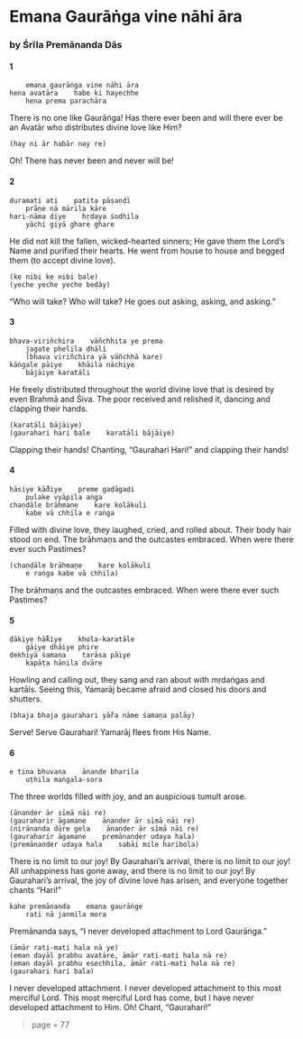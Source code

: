 # Emana Gaurāṅga vine nāhi āra

### by Śrīla Premānanda Dās

#### 1

        emana gaurāṅga vine nāhi āra
    hena avatāra    habe ki hayechhe
        hena prema parachāra

There is no one like Gaurāṅga! Has there ever been and will there ever be an Avatār who distributes divine love like Him?

    (hay ni ār habār nay re)

Oh! There has never been and never will be!

#### 2

    duramati ati    patita pāṣaṇḍī
        prāṇe nā mārila kāre
    hari-nāma diye    hṛdaya śodhila
        yāchi giyā ghare ghare

He did not kill the fallen, wicked-hearted sinners; He gave them the Lord’s Name and purified their hearts. He went from house to house and begged them (to accept divine love).

    (ke nibi ke nibi bale)
    (yeche yeche yeche beḍāy)

“Who will take? Who will take? He goes out asking, asking, and asking.”

#### 3

    bhava-viriñchira    vāñchhita ye prema
        jagate phelila ḍhāli
        (bhava viriñchira yā vāñchhā kare)
    kāṅgale pāiye    khāila nāchiye
        bājāiye karatāli

He freely distributed throughout the world divine love that is desired by even Brahmā and Śiva. The poor received and relished it, dancing and clapping their hands.

    (karatāli bājāiye)
    (gaurahari hari bale    karatāli bājāiye)

Clapping their hands! Chanting, “Gaurahari Hari!” and clapping their hands!

#### 4

    hāsiye kā̐diye    preme gaḍāgaḍi
        pulake vyāpila aṅga
    chaṇḍāle brāhmaṇe    kare kolākuli
        kabe vā chhila e raṅga

Filled with divine love, they laughed, cried, and rolled about. Their body hair stood on end. The brāhmaṇs and the outcastes embraced. When were there ever such Pastimes?

    (chaṇḍāle brāhmaṇe    kare kolākuli
        e raṅga kabe vā chhila)

The brāhmaṇs and the outcastes embraced. When were there ever such Pastimes?

#### 5

    ḍākiye hā̐kiye    khola-karatāle
        gāiye dhāiye phire
    dekhiyā śamana    tarāsa pāiye
        kapāṭa hānila dvāre

Howling and calling out, they sang and ran about with mṛdaṅgas and kartāls. Seeing this, Yamarāj became afraid and closed his doors and shutters.

    (bhaja bhaja gaurahari yā̐ra nāme śamaṇa palāy)

Serve! Serve Gaurahari! Yamarāj flees from His Name.

#### 6

    e tina bhuvana    ānande bharila
        uṭhila maṅgala-sora

The three worlds filled with joy, and an auspicious tumult arose.

    (ānander ār sīmā nāi re)
    (gauraharir āgamane    ānander ār sīmā nāi re)
    (nirānanda dūre gela    ānander ār sīmā nāi re)
    (gauraharir āgamane    premānander udaya hala)
    (premānander udaya hala    sabāi mile haribola)

There is no limit to our joy! By Gaurahari’s arrival, there is no limit to our joy! All unhappiness has gone away, and there is no limit to our joy! By Gaurahari’s arrival, the joy of divine love has arisen, and everyone together chants “Hari!”

    kahe premānanda    emana gaurāṅge
        rati nā janmila mora

Premānanda says, “I never developed attachment to Lord Gaurāṅga.”

    (āmār rati-mati hala nā ye)
    (eman dayāl prabhu avatāre, āmār rati-mati hala nā re)
    (eman dayāl prabhu esechhila, āmār rati-mati hala nā re)
    (gaurahari hari bala)

I never developed attachment. I never developed attachment to this most merciful Lord. This most merciful Lord has come, but I have never developed attachment to Him. Oh! Chant, “Gaurahari!”


> page = 77
